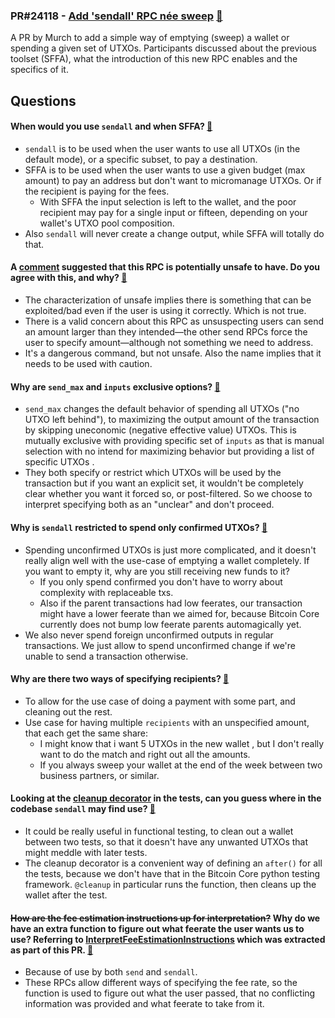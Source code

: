 ### PR#24118 - [Add 'sendall' RPC née sweep](https://github.com/bitcoin/bitcoin/pull/24118) [:eyes:](https://bitcoincore.reviews/24118)

A PR by Murch to add a simple way of emptying (sweep) a wallet or spending a given set of UTXOs. Participants discussed about the previous toolset (SFFA), what the introduction of this new RPC enables and the specifics of it.

## Questions

#### When would you use `sendall` and when SFFA? [:link:](https://bitcoincore.reviews/24118#l-40)

- `sendall` is to be used when the user wants to use all UTXOs (in the default mode), or a specific subset, to pay a destination. 
- SFFA is to be used when the user wants to use a given budget (max amount) to pay an address but don't want to micromanage UTXOs. Or if the recipient is paying for the fees.
    - With SFFA the input selection is left to the wallet, and the poor recipient may pay for a single input or fifteen, depending on your wallet's UTXO pool composition.
- Also `sendall` will never create a change output, while SFFA will totally do that.


#### A [comment](https://github.com/bitcoin/bitcoin/pull/24118#issuecomment-1024920250) suggested that this RPC is potentially unsafe to have. Do you agree with this, and why? [:link:](https://bitcoincore.reviews/24118#l-73)

- The characterization of unsafe implies there is something that can be exploited/bad even if the user is using it correctly. Which is not true.
- There is a valid concern about this RPC as unsuspecting users can send an amount larger than they intended—the other send RPCs force the user to specify amount—although not something we need to address.
- It's a dangerous command, but not unsafe. Also the name implies that it needs to be used with caution.


#### Why are `send_max` and `inputs` exclusive options? [:link:](https://bitcoincore.reviews/24118#l-100)

- `send_max` changes the default behavior of spending all UTXOs ("no UTXO left behind"), to maximizing the output amount of the transaction by skipping uneconomic (negative effective value) UTXOs. This is mutually exclusive with providing specific set of `inputs` as that is manual selection with no intend for maximizing behavior but providing a list of specific UTXOs .  
- They both specify or restrict which UTXOs will be used by the transaction but if you want an explicit set, it wouldn't be completely clear whether you want it forced so, or post-filtered. So we choose to interpret specifying both as an "unclear" and don't proceed.


#### Why is `sendall` restricted to spend only confirmed UTXOs? [:link:](https://bitcoincore.reviews/24118#l-106)  

- Spending unconfirmed UTXOs is just more complicated, and it doesn't really align well with the use-case of emptying a wallet completely. If you want to empty it, why are you still receiving new funds to it?
    - If you only spend confirmed you don't have to worry about complexity with replaceable txs.
    - Also if the parent transactions had low feerates, our transaction might have a lower feerate than we aimed for, because Bitcoin Core currently does not bump low feerate parents automagically yet.
- We also never spend foreign unconfirmed outputs in regular transactions. We just allow to spend unconfirmed change if we're unable to send a transaction otherwise.


#### Why are there two ways of specifying recipients? [:link:](https://bitcoincore.reviews/24118#l-131)

- To allow for the use case of doing a payment with some part, and cleaning out the rest.
- Use case for having multiple `recipients` with an unspecified amount, that each get the same share:
    - I might know that i want 5 UTXOs in the new wallet , but I don't really want to do the match and right out all the amounts.
    - If you always sweep your wallet at the end of the week between two business partners, or similar.


#### Looking at the [cleanup decorator](https://github.com/bitcoin/bitcoin/pull/24118/files#diff-904d2e2d19041ffe0de3d038df31dc4cbb7a548f461c96333cd3a5486eaf50d2R16-R25) in the tests, can you guess where in the codebase `sendall` may find use? [:link:](https://bitcoincore.reviews/24118#l-156)

- It could be really useful in functional testing, to clean out a wallet between two tests, so that it doesn't have any unwanted UTXOs that might meddle with later tests.
- The cleanup decorator is a convenient way of defining an `after()` for all the tests, because we don't have that in the Bitcoin Core python testing framework. `@cleanup` in particular runs the function, then cleans up the wallet after the test.


#### <del>How are the fee estimation instructions up for interpretation?</del> Why do we have an extra function to figure out what feerate the user wants us to use? Referring to [InterpretFeeEstimationInstructions](https://github.com/bitcoin/bitcoin/pull/24118/commits/2b23cf0a7dadc541b90f986102ec4d067a049e65#diff-26141d9c7da21eeb4b9e3ffedfaad83212d4710a9e62888f7abea076ca1d0538R55-R76) which was extracted as part of this PR. [:link:](https://bitcoincore.reviews/24118#l-182)

- Because of use by both `send` and `sendall`.
- These RPCs allow different ways of specifying the fee rate, so the function is used to figure out what the user passed, that no conflicting information was provided and what feerate to take from it.

